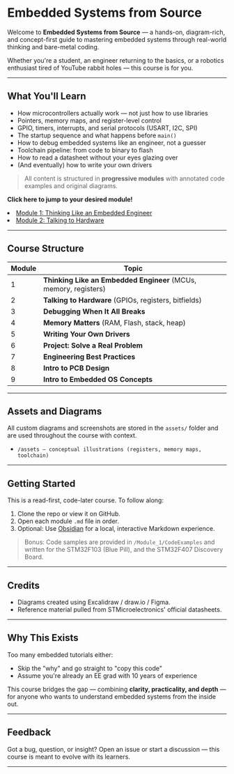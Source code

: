 # Embedded Systems from Source

Welcome to **Embedded Systems from Source** — a hands-on, diagram-rich, and concept-first guide to mastering embedded systems through real-world thinking and bare-metal coding.

Whether you're a student, an engineer returning to the basics, or a robotics enthusiast tired of YouTube rabbit holes — this course is for you.

---
## What You'll Learn

- How microcontrollers actually work — not just how to use libraries
- Pointers, memory maps, and register-level control
- GPIO, timers, interrupts, and serial protocols (USART, I2C, SPI)
- The startup sequence and what happens before `main()`
- How to debug embedded systems like an engineer, not a guesser
- Toolchain pipeline: from code to binary to flash
- How to read a datasheet without your eyes glazing over
- (And eventually) how to write your own drivers

> All content is structured in **progressive modules** with annotated code examples and original diagrams.

**Click here to jump to your desired module!**
<li><a href="Module_1/Learning%20Outcomes.md">Module 1: Thinking Like an Embedded Engineer</a></li>
<li><a href="Module_2/Learning%20Outcomes.md">Module 2: Talking to Hardware</a></li>

---
## Course Structure

| Module | Topic                                                            |
| ------ | ---------------------------------------------------------------- |
| 1      | **Thinking Like an Embedded Engineer** (MCUs, memory, registers) |
| 2      | **Talking to Hardware** (GPIOs, registers, bitfields)            |
| 3      | **Debugging When It All Breaks**                                 |
| 4      | **Memory Matters** (RAM, Flash, stack, heap)                     |
| 5      | **Writing Your Own Drivers**                                     |
| 6      | **Project: Solve a Real Problem**                                |
| 7      | **Engineering Best Practices**                                   |
| 8      | **Intro to PCB Design**                                          |
| 9      | **Intro to Embedded OS Concepts**                                |

---
## Assets and Diagrams

All custom diagrams and screenshots are stored in the `assets/` folder and are used throughout the course with context.

- `/assets – conceptual illustrations (registers, memory maps, toolchain)`

---
## Getting Started

This is a read-first, code-later course. To follow along:

1. Clone the repo or view it on GitHub.
2. Open each module `.md` file in order.
3. Optional: Use [Obsidian](https://obsidian.md/) for a local, interactive Markdown experience.

> Bonus: Code samples are provided in `/Module_1/CodeExamples` and written for the STM32F103 (Blue Pill), and the STM32F407 Discovery Board.

---
## Credits

- Diagrams created using Excalidraw / draw.io / Figma.
- Reference material pulled from STMicroelectronics' official datasheets.

---
## Why This Exists

Too many embedded tutorials either:

- Skip the "why" and go straight to "copy this code"
- Assume you're already an EE grad with 10 years of experience

This course bridges the gap — combining **clarity, practicality, and depth** — for anyone who wants to understand embedded systems from the inside out.

---
## Feedback

Got a bug, question, or insight? Open an issue or start a discussion — this course is meant to evolve with its learners.

---